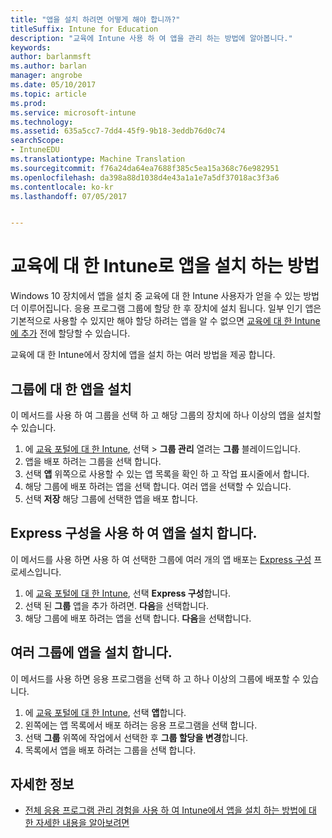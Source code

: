 ```yaml
---
title: "앱을 설치 하려면 어떻게 해야 합니까?"
titleSuffix: Intune for Education
description: "교육에 Intune 사용 하 여 앱을 관리 하는 방법에 알아봅니다."
keywords: 
author: barlanmsft
ms.author: barlan
manager: angrobe
ms.date: 05/10/2017
ms.topic: article
ms.prod: 
ms.service: microsoft-intune
ms.technology: 
ms.assetid: 635a5cc7-7dd4-45f9-9b18-3eddb76d0c74
searchScope:
- IntuneEDU
ms.translationtype: Machine Translation
ms.sourcegitcommit: f76a24da64ea7688f385c5ea15a368c76e982951
ms.openlocfilehash: da398a88d1038d4e43a1a1e7a5df37018ac3f3a6
ms.contentlocale: ko-kr
ms.lasthandoff: 07/05/2017


---
```


# <a name="how-do-i-install-apps-with-intune-for-education"></a>교육에 대 한 Intune로 앱을 설치 하는 방법

Windows 10 장치에서 앱을 설치 중 교육에 대 한 Intune 사용자가 얻을 수 있는 방법 더 이루어집니다. 응용 프로그램 그룹에 할당 한 후 장치에 설치 됩니다. 일부 인기 앱은 기본적으로 사용할 수 있지만 해야 할당 하려는 앱을 알 수 없으면 [교육에 대 한 Intune에 추가](how-to-add-apps.md) 전에 할당할 수 있습니다.

교육에 대 한 Intune에서 장치에 앱을 설치 하는 여러 방법을 제공 합니다.

##  <a name="install-apps-for-groups"></a>그룹에 대 한 앱을 설치
이 메서드를 사용 하 여 그룹을 선택 하 고 해당 그룹의 장치에 하나 이상의 앱을 설치할 수 있습니다.

1. 에 [교육 포털에 대 한 Intune](https://intuneeducation.portal.azure.com), 선택 > **그룹 관리** 열려는 **그룹** 블레이드입니다.
2. 앱을 배포 하려는 그룹을 선택 합니다.
3. 선택 **앱** 위쪽으로 사용할 수 있는 앱 목록을 확인 하 고 작업 표시줄에서 합니다.  
4. 해당 그룹에 배포 하려는 앱을 선택 합니다. 여러 앱을 선택할 수 있습니다.
5. 선택 **저장** 해당 그룹에 선택한 앱을 배포 합니다.

## <a name="install-apps-with-express-configuration"></a>Express 구성을 사용 하 여 앱을 설치 합니다.
이 메서드를 사용 하면 사용 하 여 선택한 그룹에 여러 개의 앱 배포는 [Express 구성](what-is-express-configuration.md) 프로세스입니다.

1. 에 [교육 포털에 대 한 Intune](https://intuneeducation.portal.azure.com), 선택 **Express 구성**합니다.  
2. 선택 된 **그룹** 앱을 추가 하려면. **다음**을 선택합니다.
3. 해당 그룹에 배포 하려는 앱을 선택 합니다. **다음**을 선택합니다.

## <a name="install-apps-to-multiple-groups"></a>여러 그룹에 앱을 설치 합니다.
이 메서드를 사용 하면 응용 프로그램을 선택 하 고 하나 이상의 그룹에 배포할 수 있습니다.

1. 에 [교육 포털에 대 한 Intune](https://intuneeducation.portal.azure.com), 선택 **앱**합니다.
2. 왼쪽에는 앱 목록에서 배포 하려는 응용 프로그램을 선택 합니다.
3. 선택 **그룹** 위쪽에 작업에서 선택한 후 **그룹 할당을 변경**합니다.
4. 목록에서 앱을 배포 하려는 그룹을 선택 합니다.

## <a name="find-out-more"></a>자세한 정보

- [전체 응용 프로그램 관리 경험을 사용 하 여 Intune에서 앱을 설치 하는 방법에 대 한 자세한 내용을 알아보려면](https://docs.microsoft.com/intune/deploy-use/deploy-apps)

